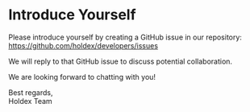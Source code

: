 # Introduce Yourself

Please introduce yourself by creating a GitHub issue in our repository:  
https://github.com/holdex/developers/issues

We will reply to that GitHub issue to discuss potential collaboration.

We are looking forward to chatting with you! 

Best regards,  
Holdex Team
